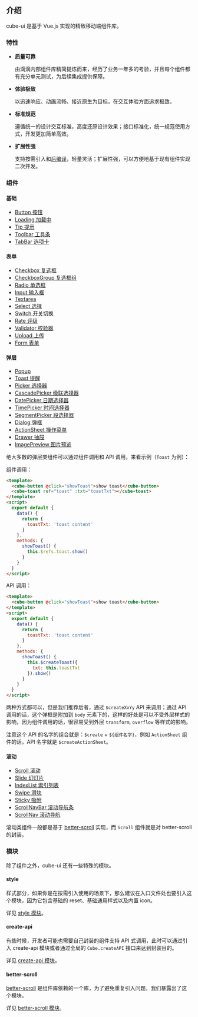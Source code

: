 ## 介绍

cube-ui 是基于 Vue.js 实现的精致移动端组件库。

### 特性

- **质量可靠**

   由滴滴内部组件库精简提炼而来，经历了业务一年多的考验，并且每个组件都有充分单元测试，为后续集成提供保障。

- **体验极致**

   以迅速响应、动画流畅、接近原生为目标，在交互体验方面追求极致。

- **标准规范**

  遵循统一的设计交互标准，高度还原设计效果；接口标准化，统一规范使用方式，开发更加简单高效。

- **扩展性强**

  支持按需引入和[后编译](#/zh-CN/docs/post-compile)，轻量灵活；扩展性强，可以方便地基于现有组件实现二次开发。

### 组件

#### 基础

- [Button 按钮](#/zh-CN/docs/button)
- [Loading 加载中](#/zh-CN/docs/loading)
- [Tip 提示](#/zh-CN/docs/tip)
- [Toolbar 工具条](#/zh-CN/docs/toolbar)
- [TabBar 选项卡](#/zh-CN/docs/tab-bar)

#### 表单

- [Checkbox 复选框](#/zh-CN/docs/checkbox)
- [CheckboxGroup 复选框组](#/zh-CN/docs/checkbox-group)
- [Radio 单选框](#/zh-CN/docs/radio)
- [Input 输入框](#/zh-CN/docs/input)
- [Textarea](#/zh-CN/docs/textarea)
- [Select 选择](#/zh-CN/docs/select)
- [Switch 开关切换](#/zh-CN/docs/switch)
- [Rate 评级](#/zh-CN/docs/rate)
- [Validator 校验器](#/zh-CN/docs/validator)
- [Upload 上传](#/zh-CN/docs/upload)
- [Form 表单](#/zh-CN/docs/form)

#### 弹层

- [Popup](#/zh-CN/docs/popup)
- [Toast 提醒](#/zh-CN/docs/toast)
- [Picker 选择器](#/zh-CN/docs/picker)
- [CascadePicker 级联选择器](#/zh-CN/docs/cascade-picker)
- [DatePicker 日期选择器](#/zh-CN/docs/date-picker)
- [TimePicker 时间选择器](#/zh-CN/docs/time-picker)
- [SegmentPicker 段选择器](#/zh-CN/docs/segment-picker)
- [Dialog 弹框](#/zh-CN/docs/dialog)
- [ActionSheet 操作菜单](#/zh-CN/docs/action-sheet)
- [Drawer 抽屉](#/zh-CN/docs/drawer)
- [ImagePreview 图片预览](#/zh-CN/docs/image-preview)

绝大多数的弹层类组件可以通过组件调用和 API 调用，来看示例（`Toast` 为例）：

组件调用：

```html
<template>
  <cube-button @click="showToast">show toast</cube-button>
  <cube-toast ref="toast" :txt="toastTxt"></cube-toast>
</template>
<script>
  export default {
    data() {
      return {
        toastTxt: 'toast content'
      }
    },
    methods: {
      showToast() {
        this.$refs.toast.show()
      }
    }
  }
</script>
```

API 调用：

```html
<template>
  <cube-button @click="showToast">show toast</cube-button>
</template>
<script>
  export default {
    data() {
      return {
        toastTxt: 'toast content'
      }
    },
    methods: {
      showToast() {
        this.$createToast({
          txt: this.toastTxt
        }).show()
      }
    }
  }
</script>
```

两种方式都可以，但是我们推荐后者，通过 `$createXxYy` API 来调用；通过 API 调用的话，这个弹框是附加到 `body` 元素下的，这样的好处是可以不受外层样式的影响，因为组件调用的话，很容易受到外层 `transform`, `overflow` 等样式的影响。

注意这个 API 的名字的组合就是：`$create` + `${组件名字}`，例如 `ActionSheet` 组件的话，API 名字就是 `$createActionSheet`。

#### 滚动

- [Scroll 滚动](#/zh-CN/docs/scroll)
- [Slide 幻灯片](#/zh-CN/docs/slide)
- [IndexList 索引列表](#/zh-CN/docs/index-list)
- [Swipe 滑块](#/zh-CN/docs/swipe)
- [Sticky 吸附](#/zh-CN/docs/sticky)
- [ScrollNavBar 滚动导航条](#/zh-CN/docs/scroll-nav-bar)
- [ScrollNav 滚动导航](#/zh-CN/docs/scroll-nav)

滚动类组件一般都是基于 [better-scroll](https://github.com/ustbhuangyi/better-scroll) 实现，而 `Scroll` 组件就是对 better-scroll 的封装。

### 模块

除了组件之外，cube-ui 还有一些特殊的模块。

#### style

样式部分，如果你是在按需引入使用的场景下，那么建议在入口文件处也要引入这个模块，因为它包含基础的 reset、基础通用样式以及内置 icon。

详见 [style 模块](#/zh-CN/docs/style)。

#### create-api

有些时候，开发者可能也需要自己封装的组件支持 API 式调用，此时可以通过引入 create-api 模块或者通过全局的 `Cube.createAPI` 接口来达到封装目的。

详见 [create-api 模块](#/zh-CN/docs/create-api)。

#### better-scroll

[better-scroll](https://github.com/ustbhuangyi/better-scroll) 是组件库依赖的一个库，为了避免重复引入问题，我们暴露出了这个模块。

详见 [better-scroll 模块](#/zh-CN/docs/better-scroll)。

